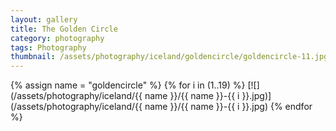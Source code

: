 ```yaml
---
layout: gallery
title: The Golden Circle
category: photography
tags: Photography
thumbnail: /assets/photography/iceland/goldencircle/goldencircle-11.jpg
---
```


{% assign name = "goldencircle" %}
{% for i in (1..19) %}
[![](/assets/photography/iceland/{{ name }}/{{ name }}-{{ i }}.jpg)](/assets/photography/iceland/{{ name }}/{{ name }}-{{ i }}.jpg)
{% endfor %}